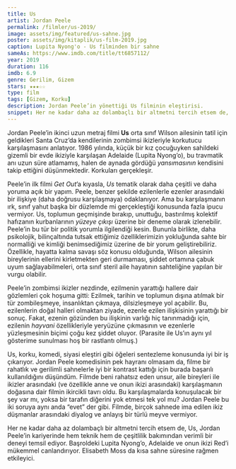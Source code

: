 ```yaml
---
title: Us
artist: Jordan Peele
permalink: /filmler/us-2019/
image: assets/img/featured/us-sahne.jpg
poster: assets/img/kitaplik/us-film-2019.jpg
caption: Lupita Nyong'o - Us filminden bir sahne
sameAs: https://www.imdb.com/title/tt6857112/
year: 2019
duration: 116
imdb: 6.9
genre: Gerilim, Gizem
stars: ★★★☆☆
type: film
tags: [Gizem, Korku]
description: Jordan Peele’in yönettiği Us filminin eleştirisi.
snippet: Her ne kadar daha az dolambaçlı bir altmetni tercih etsem de, Us, Jordan Peele’in kariyerinde hem teknik hem de çeşitlilik bakımından verimli bir deneyi temsil ediyor.
---
```


Jordan Peele’in ikinci uzun metraj filmi __Us__ orta sınıf Wilson ailesinin tatil için geldikleri Santa Cruz’da kendilerinin zombimsi ikizleriyle korkutucu karşılaşmasını anlatıyor. 1986 yılında, küçük bir kız çocuğuyken sahildeki gizemli bir evde ikiziyle karşılaşan Adelaide (Lupita Nyong’o), bu travmatik anı uzun süre atlamamış, halen de aynada gördüğü _yansımasının_ kendisini takip ettiğini düşünmektedir. Korkuları gerçekleşir. 

Peele’in ilk filmi _Get Out_’a kıyasla, _Us_ tematik olarak daha çeşitli ve daha yoruma açık bir yapım. Peele, benzer şekilde ezilenlerle ezenler arasındaki bir ilişkiye (daha doğrusu karşılaşmaya) odaklanıyor. Ama bu karşılaşmanın ırk, sınıf yahut başka bir düzlemde mi gerçekleştiği konusunda fazla ipucu vermiyor. Us, toplumun geçmişinde bırakıp, unuttuğu, bastırılmış kolektif hafızanın kurbanlarının _yüzeye çıkışı_ üzerine bir deneme olarak izlenebilir. Peele’in bu tür bir politik yorumla ilgilendiği kesin. Bununla birlikte, daha psikolojik, bilinçaltında tutsak ettiğimiz özelliklerimizin yokluğunda sahte bir normalliği ve kimliği benimsediğimiz üzerine de bir yorum geliştirebiliriz. Özellikle, hayatta kalma savaşı söz konusu olduğunda, Wilson ailesinin bireylerinin ellerini kirletmekten geri durmaması, şiddet ortamına çabuk uyum sağlayabilmeleri, orta sınıf steril aile hayatının sahteliğine yapılan bir vurgu olabilir. 

Peele’in zombimsi ikizler nezdinde, ezilmenin yarattığı hallere dair gözlemleri çok hoşuma gitti: Ezilmek, tarihin ve toplumun dışına atılmak bir tür zombileşmeye, insanlıktan çıkmaya, dilsizleşmeye yol açabilir. Bu, ezilenlerin doğal halleri olmaktan ziyade, ezenle ezilen ilişkisinin yarattığı bir sonuç. Fakat, ezenin gözünden bu ilişkinin varlığı hiç tanınmadığı için, ezilenin _hayvani_ özellikleriyle yeryüzüne çıkmasının ve ezenlerle yüzleşmesinin biçimi çoğu kez şiddet oluyor. (Parasite ile Us’ın aynı yıl gösterime sunulması hoş bir rastlantı olmuş.)

Us, korku, komedi, siyasi eleştiri gibi öğeleri sentezleme konusunda iyi bir iş çıkarıyor. Jordan Peele komedisinin pek hayranı olmasam da, filme bir rahatlık ve gerilimli sahnelerle iyi bir kontrast kattığı için burada başarılı kullanıldığını düşündüm. Filmde beni rahatsız eden unsur, aile bireyleri ile ikizler arasındaki (ve özellikle anne ve onun ikizi arasındaki) karşılaşmanın doğasına dair filmin ikircikli tavrı oldu. Bu karşılaşmalarda konuşulacak bir şey var mı, yoksa bir tarafın diğerini yok etmesi tek yol mu? Jordan Peele bu iki soruya aynı anda “evet” der gibi. Filmde, birçok sahnede ima edilen ikiz düşmanlar arasındaki diyalog ve anlayış bir türlü meyve vermiyor. 

Her ne kadar daha az dolambaçlı bir altmetni tercih etsem de, Us, Jordan Peele’in kariyerinde hem teknik hem de çeşitlilik bakımından verimli bir deneyi temsil ediyor. Başroldeki Lupita Nyong’o, Adelaide ve onun ikizi Red’i mükemmel canlandırıyor. Elisabeth Moss da kısa sahne süresine rağmen etkileyici.





